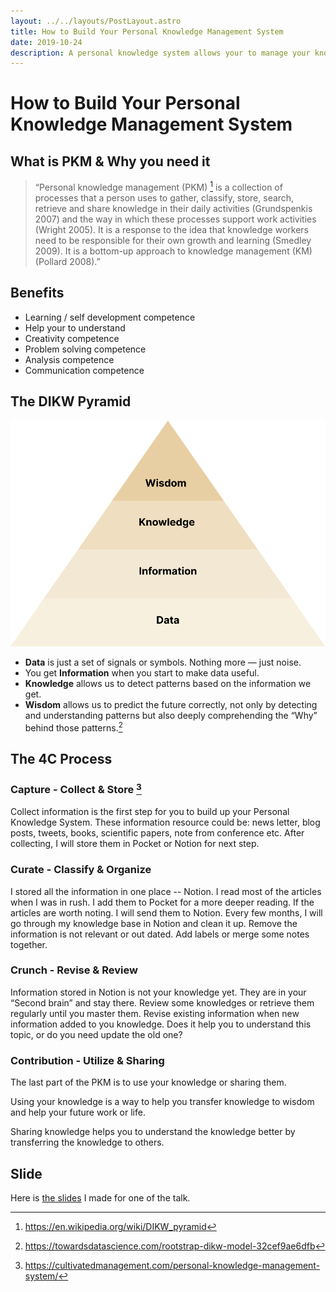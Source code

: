 ```yaml
---
layout: ../../layouts/PostLayout.astro
title: How to Build Your Personal Knowledge Management System
date: 2019-10-24
description: A personal knowledge system allows your to manage your knowledge in an organized way and transfer them to wisdom.
---
```


# How to Build Your Personal Knowledge Management System

## What is PKM & Why you need it

> “Personal knowledge management (PKM) [^wiki] is a collection of processes that a person uses to gather, classify, store, search, retrieve and share knowledge in their daily activities (Grundspenkis 2007) and the way in which these processes support work activities (Wright 2005). It is a response to the idea that knowledge workers need to be responsible for their own growth and learning (Smedley 2009). It is a bottom-up approach to knowledge management (KM) (Pollard 2008).”

## Benefits

* Learning / self development competence
* Help your to understand
* Creativity competence
* Problem solving competence
* Analysis competence
* Communication competence

## The DIKW Pyramid

![](/images/pkm-02.svg)

* **Data** is just a set of signals or symbols. Nothing more — just noise.
* You get **Information** when you start to make data useful.
* **Knowledge** allows us to detect patterns based on the information we get.
* **Wisdom** allows us to predict the future correctly, not only by detecting and understanding patterns but also deeply comprehending the “Why” behind those patterns.[^3]

## The 4C Process 

### Capture - Collect & Store [^4Cs]

Collect information is the first step for you to build up your Personal Knowledge System. These information resource could be: news letter, blog posts, tweets, books, scientific papers, note from conference etc. After collecting, I will store them in Pocket or Notion for next step.

### Curate - Classify & Organize

I stored all the information in one place -- Notion. I read most of the articles when I was in rush. I add them to Pocket for a more deeper reading. If the articles are worth noting. I will send them to Notion. Every few months, I will go through my knowledge base in Notion and clean it up. Remove the information is not relevant or out dated. Add labels or merge some notes together.

### Crunch - Revise & Review

Information stored in Notion is not your knowledge yet. They are in your “Second brain” and stay there. Review some knowledges or retrieve them regularly until you master them. Revise existing information when new information added to you knowledge. Does it help you to understand this topic, or do you need update the old one?

### Contribution - Utilize & Sharing

The last part of the PKM is to use your knowledge or sharing them.

Using your knowledge is a way to help you transfer knowledge to wisdom and help your future work or life.

Sharing knowledge helps you to understand the knowledge better by transferring the knowledge to others.

## Slide

Here is [the slides](/files/PKM.pdf) I made for one of the talk.

[^4Cs]: https://cultivatedmanagement.com/personal-knowledge-management-system/
[^wiki]: https://en.wikipedia.org/wiki/DIKW_pyramid
[^3]: https://towardsdatascience.com/rootstrap-dikw-model-32cef9ae6dfb